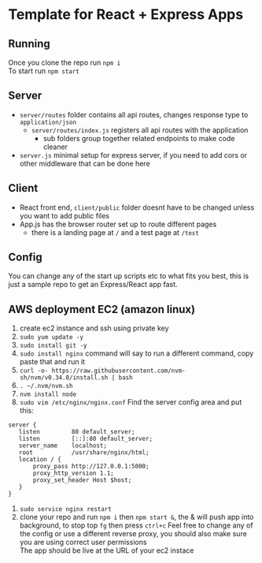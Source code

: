 # Template for React + Express Apps

## Running
Once you clone the repo run `npm i`  
To start run `npm start`

## Server
- `server/routes` folder contains all api routes, changes response type to `application/json`
  - `server/routes/index.js` registers all api routes with the application
    - sub folders group together related endpoints to make code cleaner
- `server.js` minimal setup for express server, if you need to add cors or other middleware that can be done here

## Client
- React front end, `client/public` folder doesnt have to be changed unless you want to add public files
- App.js has the browser router set up to route different pages
  - there is a landing page at `/` and a test page at `/test`

## Config
You can change any of the start up scripts etc to what fits you best, this is just a sample repo to get an Express/React app fast.

## AWS deployment EC2 (amazon linux)
1. create ec2 instance and ssh using private key
1. `sudo yum update -y`
1. `sudo install git -y`
1. `sudo install nginx` command will say to run a different command, copy paste that and run it
1. `curl -o- https://raw.githubusercontent.com/nvm-sh/nvm/v0.34.0/install.sh | bash`
1. `. ~/.nvm/nvm.sh`
1. `nvm install node`
1. `sudo vim /etc/nginx/nginx.conf`
Find the server config area and put this:
```
server {
   listen         80 default_server;
   listen         [::]:80 default_server;
   server_name    localhost;
   root           /usr/share/nginx/html;
   location / {
       proxy_pass http://127.0.0.1:5000;
       proxy_http_version 1.1;
       proxy_set_header Host $host;
   }
}
```
1. `sudo service nginx restart`
1. clone your repo and run `npm i` then `npm start &`, the & will push app into background, to stop top `fg` then press `ctrl+c`
Feel free to change any of the config or use a different reverse proxy, you should also make sure you are using correct user permissions  
The app should be live at the URL of your ec2 instace
